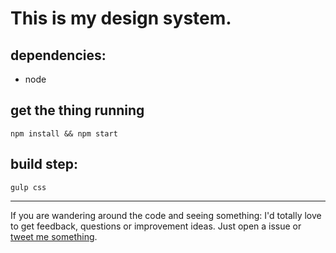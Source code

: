 
# This is my design system.


## dependencies:

 * node


## get the thing running
`npm install && npm start`

## build step:
`gulp css`



- - - - - - -

If you are wandering around the code and seeing something: I'd totally love to get feedback, questions or improvement ideas. Just open a issue or [tweet me something](http://www.twitter.com/lassediercks).
